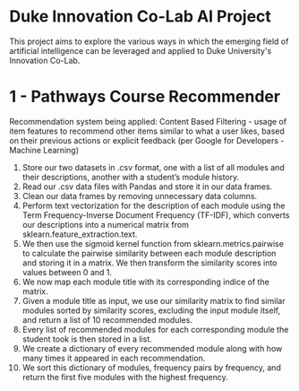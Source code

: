 # Duke Innovation Co-Lab AI Project 
This project aims to explore the various ways in which the emerging field of artificial intelligence can be leveraged and applied to Duke University's Innovation Co-Lab. 
# 1 - Pathways Course Recommender 
Recommendation system being applied: 
Content Based Filtering - usage of item features to recommend other items similar to what a user likes, based on their previous actions or explicit feedback (per Google for Developers - Machine Learning)

1. Store our two datasets in .csv format, one with a list of all modules and their descriptions, another with a student’s module history.
2. Read our .csv data files with Pandas and store it in our data frames.
3. Clean our data frames by removing unnecessary data columns.
4. Perform text vectorization for the description of each module using the Term Frequency-Inverse Document Frequency (TF-IDF), which converts our descriptions into a numerical matrix from sklearn.feature_extraction.text.
5. We then use the sigmoid kernel function from sklearn.metrics.pairwise to calculate the pairwise similarity between each module description and storing it in a matrix. We then transform the similarity scores into values between 0 and 1. 
6. We now map each module title with its corresponding indice of the matrix. 
7. Given a module title as input, we use our similarity matrix to find similar modules sorted by similarity scores, excluding the input module itself, and return a list of 10 recommended modules. 
8. Every list of recommended modules for each corresponding module the student took is then stored in a list. 
9. We create a dictionary of every recommended module along with how many times it appeared in each recommendation.
10. We sort this dictionary of modules, frequency pairs by frequency, and return the first five modules with the highest frequency. 

